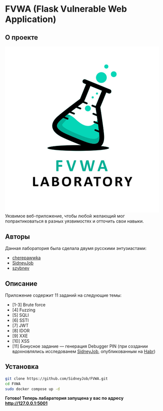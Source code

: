 # FVWA (Flask Vulnerable Web Application)

## О проекте

![Title](./static/logo.jpg)
Уязвимое веб-приложение, чтобы любой желающий мог попрактиковаться в разных уязвимостях и отточить свои навыки.


## Авторы
Данная лаборатория была сделала двумя русскими энтузиастами:
- [cherepawwka](https://t.me/CherepawwkaChannel)
- [SidneyJob](https://t.me/SidneyJobChannel)
- [szybnev](https://t.me/szybnev)


## Описание
Приложение содержит 11 заданий на следующие темы:
- [1-3] Brute force
- [4] Fuzzing
- [5] SQLI
- [6] SSTI
- [7] JWT
- [8] IDOR
- [9] XXE
- [10] XSS
- [11] Бонусное задание — генерация Debugger PIN (при создании вдохновлялись исследованем [SidneyJob](https://t.me/SidneyJobChannel), опубликованным на [Habr](https://habr.com/ru/articles/738238/))


## Установка
```bash
git clone https://github.com/SidneyJob/FVWA.git
cd FVWA
sudo docker compose up -d
```

**Готово! Теперь лабаратория запущена у вас по адресу http://127.0.0.1:5001**
